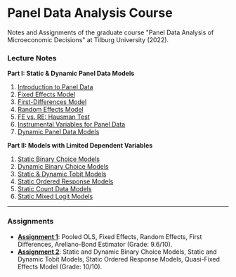 # Panel Data Analysis Course
Notes and Assignments of the graduate course "Panel Data Analysis of Microeconomic Decisions" at Tilburg University (2022).

### Lecture Notes
**Part I: Static & Dynamic Panel Data Models**
1. [Introduction to Panel Data](https://www.notion.so/Introduction-6d5c61a613224d9caf5f707f2abc388e)
2. [Fixed Effects Model](https://www.notion.so/Fixed-Effects-Models-09b96f351a3c4576ad9690e58299ba3d)
3. [First-Differences Model](https://www.notion.so/First-Difference-Estimator-42cfb95fd0434afe8ce19d490e02db98)
4. [Random Effects Model](https://www.notion.so/Random-Effects-Models-1d6903ad1314426695249a49661b205a)
5. [FE vs. RE: Hausman Test](https://www.notion.so/FE-vs-RE-Comparison-Hausman-6c2c8678ceb0445b876aa6cf26d22568)
6. [Instrumental Variables for Panel Data](https://www.notion.so/Instrumental-Variables-for-Panel-Data-cfbab239e5184ad2af5f73bdc2222c6c)
7. [Dynamic Panel Data Models](https://www.notion.so/Dynamic-Models-73142d2157ce4471bc978fc6c3784f30)

**Part II: Models with Limited Dependent Variables**
1. [Static Binary Choice Models](https://www.notion.so/Static-Binary-Choice-Models-100d9478e5c94c45b8257e77a6d4fea7)
2. [Dynamic Binary Choice Models](https://www.notion.so/Dynamic-Binary-Choice-2eda353e3c7f4667910d16aebacfe3d9)
3. [Static & Dynamic Tobit Models](https://www.notion.so/Censored-Regression-ba751c361b13418c97d4e9a10f635638)
4. [Static Ordered Response Models](https://www.notion.so/Static-Ordered-Response-Models-ad08935a350a460f918d9f2c15bbc1ad)
5. [Static Count Data Models](https://www.notion.so/Static-Count-Data-Models-fa79559035384727989d5089ab32d5a6)
6. [Static Mixed Logit Models](https://www.notion.so/Static-Mixed-Logit-Models-c5c2ac5a657046eda750e75b52c991aa)

---
### Assignments
- [**Assignment 1**](https://github.com/dannyredel/Panel-Data-Analysis/tree/main/Assignment%201): Pooled OLS, Fixed Effects, Random Effects, First Differences, Arellano-Bond Estimator (Grade: 9.6/10).
- [**Assignment 2**](https://github.com/dannyredel/Panel-Data-Analysis/tree/main/Assignment%202): Static and Dynamic Binary Choice Models, Static and Dynamic Tobit Models, Static Ordered Response Models, Quasi-Fixed Effects Model (Grade: 10/10).
